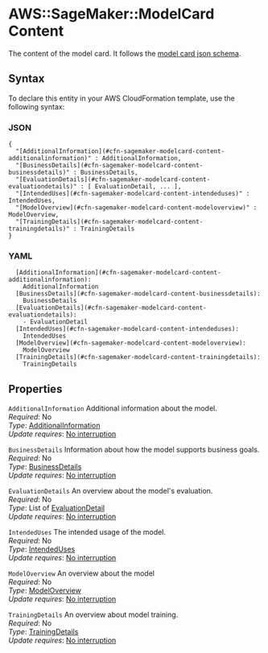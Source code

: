 # AWS::SageMaker::ModelCard Content<a name="aws-properties-sagemaker-modelcard-content"></a>

The content of the model card\. It follows the [model card json schema](https://docs.aws.amazon.com/sagemaker/latest/dg/model-cards.html#model-cards-json-schema)\.

## Syntax<a name="aws-properties-sagemaker-modelcard-content-syntax"></a>

To declare this entity in your AWS CloudFormation template, use the following syntax:

### JSON<a name="aws-properties-sagemaker-modelcard-content-syntax.json"></a>

```
{
  "[AdditionalInformation](#cfn-sagemaker-modelcard-content-additionalinformation)" : AdditionalInformation,
  "[BusinessDetails](#cfn-sagemaker-modelcard-content-businessdetails)" : BusinessDetails,
  "[EvaluationDetails](#cfn-sagemaker-modelcard-content-evaluationdetails)" : [ EvaluationDetail, ... ],
  "[IntendedUses](#cfn-sagemaker-modelcard-content-intendeduses)" : IntendedUses,
  "[ModelOverview](#cfn-sagemaker-modelcard-content-modeloverview)" : ModelOverview,
  "[TrainingDetails](#cfn-sagemaker-modelcard-content-trainingdetails)" : TrainingDetails
}
```

### YAML<a name="aws-properties-sagemaker-modelcard-content-syntax.yaml"></a>

```
  [AdditionalInformation](#cfn-sagemaker-modelcard-content-additionalinformation): 
    AdditionalInformation
  [BusinessDetails](#cfn-sagemaker-modelcard-content-businessdetails): 
    BusinessDetails
  [EvaluationDetails](#cfn-sagemaker-modelcard-content-evaluationdetails): 
    - EvaluationDetail
  [IntendedUses](#cfn-sagemaker-modelcard-content-intendeduses): 
    IntendedUses
  [ModelOverview](#cfn-sagemaker-modelcard-content-modeloverview): 
    ModelOverview
  [TrainingDetails](#cfn-sagemaker-modelcard-content-trainingdetails): 
    TrainingDetails
```

## Properties<a name="aws-properties-sagemaker-modelcard-content-properties"></a>

`AdditionalInformation`  <a name="cfn-sagemaker-modelcard-content-additionalinformation"></a>
Additional information about the model\.  
*Required*: No  
*Type*: [AdditionalInformation](aws-properties-sagemaker-modelcard-additionalinformation.md)  
*Update requires*: [No interruption](https://docs.aws.amazon.com/AWSCloudFormation/latest/UserGuide/using-cfn-updating-stacks-update-behaviors.html#update-no-interrupt)

`BusinessDetails`  <a name="cfn-sagemaker-modelcard-content-businessdetails"></a>
Information about how the model supports business goals\.  
*Required*: No  
*Type*: [BusinessDetails](aws-properties-sagemaker-modelcard-businessdetails.md)  
*Update requires*: [No interruption](https://docs.aws.amazon.com/AWSCloudFormation/latest/UserGuide/using-cfn-updating-stacks-update-behaviors.html#update-no-interrupt)

`EvaluationDetails`  <a name="cfn-sagemaker-modelcard-content-evaluationdetails"></a>
An overview about the model's evaluation\.  
*Required*: No  
*Type*: List of [EvaluationDetail](aws-properties-sagemaker-modelcard-evaluationdetail.md)  
*Update requires*: [No interruption](https://docs.aws.amazon.com/AWSCloudFormation/latest/UserGuide/using-cfn-updating-stacks-update-behaviors.html#update-no-interrupt)

`IntendedUses`  <a name="cfn-sagemaker-modelcard-content-intendeduses"></a>
The intended usage of the model\.  
*Required*: No  
*Type*: [IntendedUses](aws-properties-sagemaker-modelcard-intendeduses.md)  
*Update requires*: [No interruption](https://docs.aws.amazon.com/AWSCloudFormation/latest/UserGuide/using-cfn-updating-stacks-update-behaviors.html#update-no-interrupt)

`ModelOverview`  <a name="cfn-sagemaker-modelcard-content-modeloverview"></a>
An overview about the model  
*Required*: No  
*Type*: [ModelOverview](aws-properties-sagemaker-modelcard-modeloverview.md)  
*Update requires*: [No interruption](https://docs.aws.amazon.com/AWSCloudFormation/latest/UserGuide/using-cfn-updating-stacks-update-behaviors.html#update-no-interrupt)

`TrainingDetails`  <a name="cfn-sagemaker-modelcard-content-trainingdetails"></a>
An overview about model training\.  
*Required*: No  
*Type*: [TrainingDetails](aws-properties-sagemaker-modelcard-trainingdetails.md)  
*Update requires*: [No interruption](https://docs.aws.amazon.com/AWSCloudFormation/latest/UserGuide/using-cfn-updating-stacks-update-behaviors.html#update-no-interrupt)